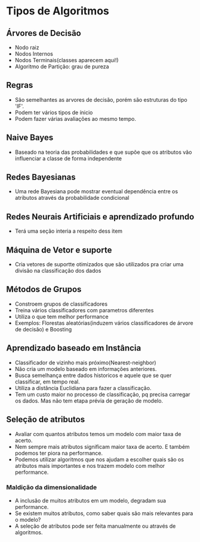 # Tipos de Algoritmos

## Árvores de Decisão
 - Nodo raiz
 - Nodos Internos
 - Nodos Terminais(classes aparecem aqui!)
 - Algoritmo de Partição: grau de pureza


## Regras
 - São semelhantes as arvores de decisão, porém são estruturas do tipo 'IF'.
 - Podem ter vários tipos de ínicio
 - Podem fazer várias avaliações ao mesmo tempo.
 
## Naive Bayes
 - Baseado na teoria das probabilidades e que supõe que os atributos vão influenciar a classe de forma independente

## Redes Bayesianas
- Uma rede Bayesiana pode mostrar eventual dependência entre os atributos através da probabilidade condicional

## Redes Neurais Artificiais e aprendizado profundo
 - Terá uma seção interia a respeito dess item
 
## Máquina de Vetor e suporte
 - Cria vetores de suportte otimizados que são utilizados pra criar uma divisão na classificação dos dados

## Métodos de Grupos
 - Constroem grupos de classificadores
 - Treina vários classificadores com parametros diferentes
 - Utiliza o que tem melhor performance
 - Exemplos: Florestas aleatórias(induzem vários classificadores de árvore de decisão) e Boosting
 

## Aprendizado baseado em Instância
 - Classificador de vizinho mais próximo(Nearest-neighbor)
 - Não cria um modelo baseado em informações anteriores.
 - Busca semelhança entre dados historicos e aquele que se quer classificar, em tempo real.
 - Utiliza a distância Euclidiana para fazer a classificação.
 - Tem um custo maior no processo de classificação, pq precisa carregar os dados. Mas não tem etapa prévia de geração de modelo.
 
 
## Seleção de atributos
 - Avaliar com quantos atributos temos um modelo com maior taxa de acerto.
 - Nem sempre mais atributos significam maior taxa de acerto. E também podemos ter piora na performance.
 - Podemos utilizar algoritmos que nos ajudam a escolher quais são os atributos mais importantes e nos trazem modelo com melhor performance.
 
### Maldição da dimensionalidade
 - A inclusão de muitos atributos em um modelo, degradam sua performance.
 - Se existem muitos atributos, como saber quais são mais relevantes para o modelo?
 - A seleção de atributos pode ser feita manualmente ou através de algoritmos.
 


